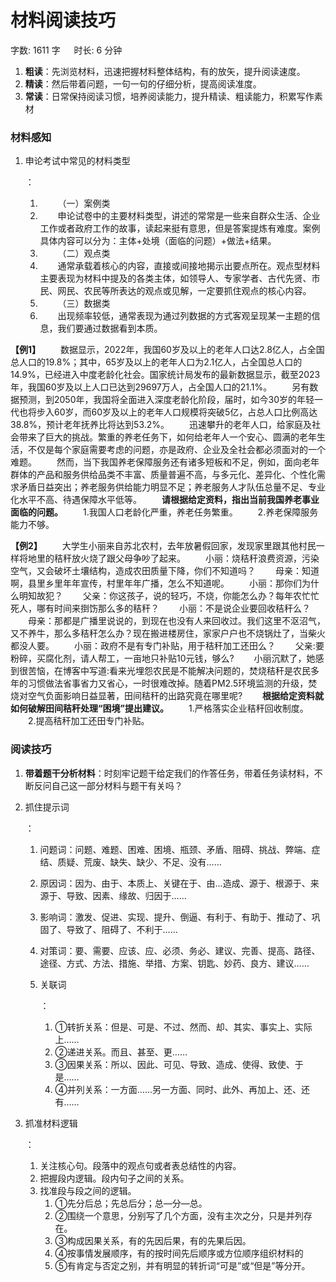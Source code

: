 # 材料阅读技巧[](https://sakib.local/申论/材料阅读技巧.html#材料阅读技巧)

 字数: 1611 字   时长: 6 分钟

1. **粗读**：先浏览材料，迅速把握材料整体结构，有的放矢，提升阅读速度。
2. **精读**：然后带着问题，一句一句的仔细分析，提高阅读准度。
3. **常读**：日常保持阅读习惯，培养阅读能力，提升精读、粗读能力，积累写作素材

### 材料感知[](https://sakib.local/申论/材料阅读技巧.html#材料感知)

1. 申论考试中常见的材料类型

   ：

   1.   （一）案例类
   2.   申论试卷中的主要材料类型，讲述的常常是一些来自群众生活、企业工作或者政府工作的故事，读起来挺有意思，但是答案提炼有难度。案例具体内容可以分为：主体+处境（面临的问题）+做法+结果。
   3.   （二）观点类
   4.   通常承载着核心的内容，直接或间接地揭示出要点所在。观点型材料主要表现为材料中提及的各类主体，如领导人、专家学者、古代先贤、市民、网民、农民等所表达的观点或见解，一定要抓住观点的核心内容。
   5.   （三）数据类
   6.   出现频率较低，通常表现为通过列数据的方式客观呈现某一主题的信息，我们要通过数据看到本质。

**【例1】**
  数据显示，2022年，我国60岁及以上的老年人口达2.8亿人，占全国总人口的19.8%；其中，65岁及以上的老年人口为2.1亿人，占全国总人口的14.9%，已经进入中度老龄化社会。国家统计局发布的最新数据显示，截至2023年，我国60岁及以上人口已达到29697万人，占全国人口的21.1%。
  另有数据预测，到2050年，我国将全面进入深度老龄化阶段，届时，如今30岁的年轻一代也将步入60岁，而60岁及以上的老年人口规模将突破5亿，占总人口比例高达38.8%，预计老年抚养比将达到53.2%。
  迅速攀升的老年人口，给家庭及社会带来了巨大的挑战。繁重的养老任务下，如何给老年人一个安心、圆满的老年生活，不仅是每个家庭需要考虑的问题，亦是政府、企业及全社会都必须面对的一个难题。
  然而，当下我国养老保障服务还有诸多短板和不足，例如，面向老年群体的产品和服务供给品类不丰富、质量普遍不高，与多元化、差异化、个性化需求矛盾日益突出；养老服务供给能力明显不足；养老服务人才队伍总量不足、专业化水平不高、待遇保障水平低等。
  **请根据给定资料，指出当前我国养老事业面临的问题。**
  1.我国人口老龄化严重，养老任务繁重。
  2.养老保障服务能力不够。

**【例2】**
  大学生小丽来自苏北农村，去年放暑假回家，发现家里跟其他村民一样将地里的秸秆放火烧了跟父母争吵了起来。
  小丽：烧秸秆浪费资源，污染空气，又会破坏土壤结构，造成农田质量下降，你们不知道吗？
  母亲：知道啊，县里乡里年年宣传，村里年年广播，怎么不知道呢。
  小丽：那你们为什么明知故犯？
  父亲：你这孩子，说的轻巧，不烧，你能怎么办？每年农忙忙死人，哪有时间来捯饬那么多的秸秆？
  小丽：不是说企业要回收秸秆么？
  母亲：那都是广播里说说的，到现在也没有人来回收过。我们这里不沤沼气，又不养牛，那么多秸秆怎么办？现在搬进楼房住，家家户户也不烧锅灶了，当柴火都没人要。
  小丽：政府不是有专门补贴，用于秸秆加工还田么？
  父亲:要粉碎，买腐化剂，请人帮工，一亩地只补贴10元钱，够么?
  小丽沉默了，她感到很苦恼，在博客中写道:看来光埋怨农民是不能解决问题的，焚烧秸秆是农民多年的习惯做法省事省力又省心，一时很难改掉。随着PM2.5环境监测的升级，焚烧对空气负面影响日益显著，田间秸秆的出路究竟在哪里呢?
  **根据给定资料就如何破解田间秸秆处理“困境”提出建议。**
  1.严格落实企业秸秆回收制度。
  2.提高秸秆加工还田专门补贴。

### 阅读技巧[](https://sakib.local/申论/材料阅读技巧.html#阅读技巧)

1. **带着题干分析材料**：时刻牢记题干给定我们的作答任务，带着任务读材料，不断反问自己这一部分材料与题干有关吗？

2. 抓住提示词

   ：

   1. 问题词：问题、难题、困难、困境、瓶颈、矛盾、阻碍、挑战、弊端、症结、质疑、荒废、缺失、缺少、不足、没有……

   2. 原因词：因为、由于、本质上、关键在于、由…造成、源于、根源于、来源于、导致、因素、缘故、归因于……

   3. 影响词：激发、促进、实现、提升、倒逼、有利于、有助于、推动了、巩固了、导致了、阻碍了、不利于……

   4. 对策词：要、需要、应该、应、必须、务必、建议、完善、提高、路径、途径、方式、方法、措施、举措、方案、钥匙、妙药、良方、建议……

   5. 关联词

      ：

      1. ①转折关系：但是、可是、不过、然而、却、其实、事实上、实际上……
      2. ②递进关系。而且、甚至、更……
      3. ③因果关系：所以、因此、可见、导致、造成、使得、致使、于是……
      4. ④并列关系：一方面……另一方面、同时、此外、再加上、还、还有……

3. 抓准材料逻辑

   ：

   1. 关注核心句。段落中的观点句或者表总结性的内容。
   2. 把握段内逻辑。段内句子之间的关系。
   3. 找准段与段之间的逻辑。
      1. ①先分后总；先总后分；总—分—总。
      2. ②围绕一个意思，分别写了几个方面，没有主次之分，只是并列存在。
      3. ③构成因果关系，有的先因后果，有的先果后因。
      4. ④按事情发展顺序，有的按时间先后顺序或方位顺序组织材料的
      5. ⑤有肯定与否定之别，并有明显的转折词“可是”或“但是”等分开。



